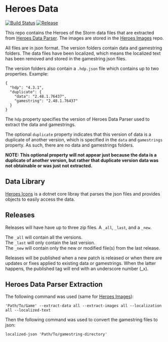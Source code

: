 # Heroes Data
[![Build Status](https://dev.azure.com/kevinkoliva/Heroes%20of%20the%20Storm%20Projects/_apis/build/status/HeroesToolChest.heroes-data?branchName=master)](https://dev.azure.com/kevinkoliva/Heroes%20of%20the%20Storm%20Projects/_build/latest?definitionId=7&branchName=master) [![Release](https://img.shields.io/github/release/HeroesToolChest/heroes-data.svg)](https://github.com/HeroesToolChest/heroes-data/releases/latest)

This repo contains the Heroes of the Storm data files that are extracted from [Heroes Data Parser](https://github.com/HeroesToolChest/HeroesDataParser). The images are stored in the [Heroes Images](https://github.com/HeroesToolChest/heroes-images) repo.

All files are in json format. The version folders contain data and gamestring folders. The data files have been localized, which means the localized text has been removed and stored in the gamestring json files.

The version folders also contain a `.hdp.json` file which contains up to two properties. Example:
```
{
  "hdp": "4.3.1",
  "duplicate": {
    "data": "2.48.1.76437",
    "gamestring": "2.48.1.76437"
  }
}
```
The `hdp` property specifies the version of Heroes Data Parser used to extract the data and gamestrings.

The optional `duplicate` property indicates that this version of data is a duplicate of another version, which is specified in the `data` and `gamestrings` property. As such, there are no data and gamestrings folders. 

**NOTE: This optional property will not appear just because the data is a duplicate of another version, but rather that duplicate version data was not obtainable or was just not extracted.**

## Data Library
[Heroes Icons](https://github.com/HeroesToolChest/Heroes.Icons) is a dotnet core libray that parses the json files and provides objects to easily access the data.


## Releases
Releases will have have up to three zip files. A `_all`, `_last`, and a `_new`.

The `_all` will contain all the versions.  
The `_last` will only contain the last version.  
The `_new` will contain only the new or modified file(s) from the last release.

Releases will be published when a new patch is released or when there are updates or fixes applied to existing data or gamestrings. When the latter happens, the published tag will end with an underscore number (_x).

## Heroes Data Parser Extraction
The following command was used (same for [Heroes Images](https://github.com/HeroesToolChest/heroes-images)):
```
'Path/To/Game' --extract-data all --extract-images all --localization all --localized-text
```
Then the following command was used to convert the gamestring files to json:
```
localized-json 'Path/To/gamestring-directory'
```
